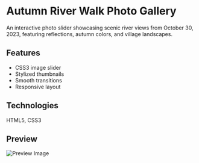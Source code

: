 # Autumn River Walk Photo Gallery

An interactive photo slider showcasing scenic river views from October 30, 2023, featuring reflections, autumn colors, and village landscapes.

## Features
- CSS3 image slider
- Stylized thumbnails
- Smooth transitions
- Responsive layout

## Technologies
HTML5, CSS3

## Preview
![Preview Image](preview.jpg)
